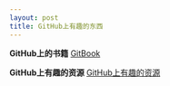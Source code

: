 ```yaml
---
layout: post
title: GitHub上有趣的东西
---
```


**GitHub上的书籍**
[GitBook](https://www.gitbook.com/explore)

**GitHub上有趣的资源**
[GitHub上有趣的资源](http://www.jianshu.com/collection/e2a2a0073e2d)
